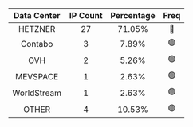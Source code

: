 | Data Center | IP Count | Percentage | Freq |
|:------------:|:--------:|:-----------:|:-----:|
| HETZNER | 27 | 71.05% | 🔴 |
| Contabo | 3 | 7.89% | 🟢 |
| OVH | 2 | 5.26% | 🟢 |
| MEVSPACE | 1 | 2.63% | 🟢 |
| WorldStream | 1 | 2.63% | 🟢 |
| OTHER | 4 | 10.53% | 🟢 |